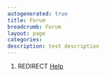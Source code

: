 ```yaml
---
autogenerated: true
title: Forum
breadcrumb: Forum
layout: page
categories: 
description: test description
---
```


1.  REDIRECT [Help](Help )
